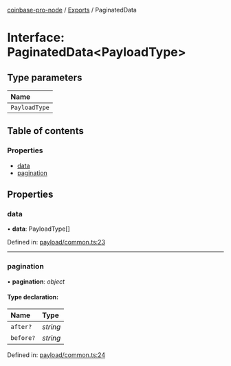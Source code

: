 [coinbase-pro-node](../README.md) / [Exports](../modules.md) / PaginatedData

# Interface: PaginatedData<PayloadType\>

## Type parameters

| Name          |
| :------------ |
| `PayloadType` |

## Table of contents

### Properties

- [data](paginateddata.md#data)
- [pagination](paginateddata.md#pagination)

## Properties

### data

• **data**: PayloadType[]

Defined in: [payload/common.ts:23](https://github.com/bennycode/coinbase-pro-node/blob/1018fbd/src/payload/common.ts#L23)

---

### pagination

• **pagination**: _object_

#### Type declaration:

| Name      | Type     |
| :-------- | :------- |
| `after?`  | _string_ |
| `before?` | _string_ |

Defined in: [payload/common.ts:24](https://github.com/bennycode/coinbase-pro-node/blob/1018fbd/src/payload/common.ts#L24)
